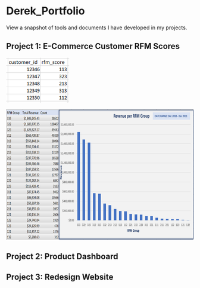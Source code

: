 # Derek_Portfolio
View a snapshot of tools and documents I have developed in my projects. 


## Project 1: E-Commerce Customer RFM Scores

![](images/rfm-scores-view.PNG)

<img src="images/revenue-per-rfm-group.PNG" height=350 >

## Project 2: Product Dashboard





## Project 3: Redesign Website
